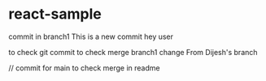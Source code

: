 # react-sample
commit in branch1
This is a new commit 
hey user

to check git commit
to check merge
branch1 change
From Dijesh's branch

// commit for main to check merge in readme
